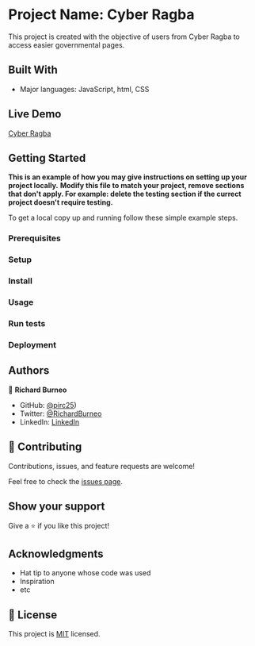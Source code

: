 # Project Name: Cyber Ragba

This project is created with the objective of users from Cyber Ragba to access easier governmental pages.

## Built With

- Major languages: JavaScript, html, CSS

## Live Demo

[Cyber Ragba](https://pirc25.github.io/Cyber-Ragba/)


## Getting Started

**This is an example of how you may give instructions on setting up your project locally.**
**Modify this file to match your project, remove sections that don't apply. For example: delete the testing section if the currect project doesn't require testing.**


To get a local copy up and running follow these simple example steps.

### Prerequisites

### Setup

### Install

### Usage

### Run tests

### Deployment



## Authors

👤 **Richard Burneo**

- GitHub: [@pirc25](https://github.com/pirc25))
- Twitter: [@RichardBurneo](https://twitter.com/home?lang=es)
- LinkedIn: [LinkedIn](https://www.linkedin.com/in/richard-burneo-aguilera-1277aa203/)


## 🤝 Contributing

Contributions, issues, and feature requests are welcome!

Feel free to check the [issues page](../../issues/).

## Show your support

Give a ⭐️ if you like this project!

## Acknowledgments

- Hat tip to anyone whose code was used
- Inspiration
- etc

## 📝 License

This project is [MIT](./MIT.md) licensed.
